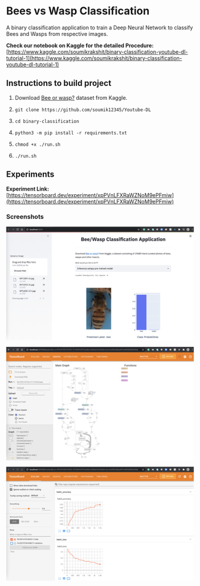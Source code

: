 # Bees vs Wasp Classification

A binary classification application to train a Deep Neural Network to classify Bees and Wasps from respective images.

**Check our notebook on Kaggle for the detailed Procedure:** [https://www.kaggle.com/soumikrakshit/binary-classification-youtube-dl-tutorial-1](https://www.kaggle.com/soumikrakshit/binary-classification-youtube-dl-tutorial-1)

## Instructions to build project

1. Download [Bee or wasp?](https://www.kaggle.com/jerzydziewierz/bee-vs-wasp) dataset from Kaggle.

2. `git clone https://github.com/soumik12345/Youtube-DL`

3. `cd binary-classification`

4. `python3 -m pip install -r requirements.txt`

5. `chmod +x ./run.sh`

6. `./run.sh`

## Experiments

**Experiment Link:** [https://tensorboard.dev/experiment/xpPVnLFXRaWZNoM9ePFmiw](https://tensorboard.dev/experiment/xpPVnLFXRaWZNoM9ePFmiw)

### Screenshots

![](./assets/inference_app.png)

![](./assets/tensorboard_graph.png)

![](./assets/tensorboard_screenshot.png)
